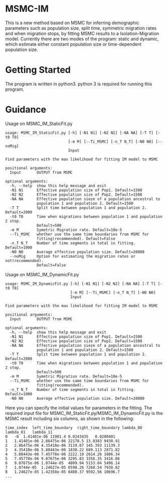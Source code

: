 # MSMC-IM

This is a new method based on MSMC for inferring demographic parameters such as population size, split time, symmetric migration rates and when migration stops, by fitting MSMC results to a Isolation-Migration model. Currently there are two modes of the program: static and dynamic, which estimate either constant population size or time-dependent population size. 

# Getting Started
The program is written in python3. python 3 is required for running this program. 

# Guidance
Usage on MSMC_IM_StaticFit.py
```
usage: MSMC_IM_StaticFit.py [-h] [-N1 N1] [-N2 N2] [-NA NA] [-T T] [-t0 T0]
                            [-m M] [--Ti_MSMC] [-n_T N_T] [-N0 N0] [--noMig]
                            Input

Find parameters with the max likelihood for fitting IM model to MSMC

positional arguments:
  Input       OUTPUT from MSMC

optional arguments:
  -h, --help  show this help message and exit
  -N1 N1      Effective population size of Pop1. Default=1500
  -N2 N2      Effective population size of Pop2. Default=1500
  -NA NA      Effective population sieze of a population ancestral to
              population 1 and population 2. Default=1500
  -T T        Split time between population 1 and population 2. Default=2000
  -t0 T0      Time when migrations between population 1 and population 2 stop.
              Default=500
  -m M        Symetric Migration rate. Default=10e-5
  --Ti_MSMC   whether use the same time boundaries from MSMC for
              fitting(recommended). Default=False
  -n_T N_T    Number of time segments in total in fitting. Default=1000
  -N0 N0      Average effective population size. Default=20000
  --noMig     Option for estimating the migration rates or not(recommended).
              Default=False
```

Usage on MSMC_IM_DynamicFit.py
```
usage: MSMC_IM_DynamicFit.py [-h] [-N1 N1] [-N2 N2] [-NA NA] [-T T] [-t0 T0]
                             [-m M] [--Ti_MSMC] [-n_T N_T] [-N0 N0]
                             Input

Find parameters with the max likelihood for fitting IM model to MSMC

positional arguments:
  Input       OUTPUT from MSMC

optional arguments:
  -h, --help  show this help message and exit
  -N1 N1      Effective population size of Pop1. Default=1500
  -N2 N2      Effective population size of Pop2. Default=1500
  -NA NA      Effective population sieze of a population ancestral to
              population 1 and population 2. Default=1500
  -T T        Split time between population 1 and population 2. Default=2000
  -t0 T0      Time when migrations between population 1 and population 2 stop.
              Default=500
  -m M        Symetric Migration rate. Default=10e-5
  --Ti_MSMC   whether use the same time boundaries from MSMC for
              fitting(recommended).
  -n_T N_T    Number of time segments in total in fitting. Default=1000
  -N0 N0      Average effective population size. Default=20000

```
Here you can specify the initial values for parameters in the fitting. The required input file for MSMC_IM_StaticFit.py/MSMC_IM_DynamicFit.py is the MSMC result including six columns, as shown in the following:

```
time_index	left_time_boundary	right_time_boundary	lambda_00	lambda_01	lambda_11
0	-0	1.41401e-06	11901.4	0.0243435	0.0200401
1	1.41401e-06	2.86475e-06	22178.5	13.8383	9430.91
2	2.86475e-06	4.35418e-06	3119.07	145.393	11139.3
3	4.35418e-06	5.88443e-06	1830.22	689.113	2871.82
4	5.88443e-06	7.45778e-06	2222.18	2014.26	1806.34
5	7.45778e-06	9.07675e-06	3295.83	3356.35	3416.86
6	9.07675e-06	1.0744e-05	4809.94	5153.04	5496.14
7	1.0744e-05	1.24627e-05	6598.26	7268.54	7938.82
8	1.24627e-05	1.42358e-05	8488.37	9592.56	10696.7
...
```
